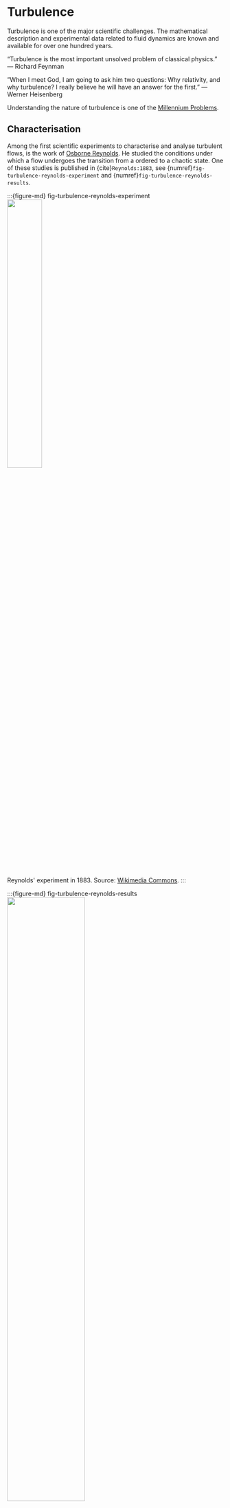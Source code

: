 # Turbulence

Turbulence is one of the major scientific challenges. The mathematical description and experimental data related to fluid dynamics are known and available for over one hundred years.

“Turbulence is the most important unsolved problem of classical physics.”
— Richard Feynman

”When I meet God, I am going to ask him two questions: Why relativity, and why turbulence?
I really believe he will have an answer for the first.”
— Werner Heisenberg

Understanding the nature of turbulence is one of the [Millennium Problems](https://www.claymath.org/millennium-problems/navier–stokes-equation).

## Characterisation

Among the first scientific experiments to characterise and analyse turbulent flows, is the work of [Osborne Reynolds](https://en.wikipedia.org/wiki/Osborne_Reynolds). He studied the conditions under which a flow undergoes the transition from a ordered to a chaotic state. One of these studies is published in {cite}`Reynolds:1883`, see {numref}`fig-turbulence-reynolds-experiment` and {numref}`fig-turbulence-reynolds-results`.

:::{figure-md} fig-turbulence-reynolds-experiment
<img src="https://upload.wikimedia.org/wikipedia/commons/f/f3/Reynolds_fluid_turbulence_experiment_1883.jpg" width="40%">

Reynolds' experiment in 1883. Source: [Wikimedia Commons](https://commons.wikimedia.org/wiki/File:Reynolds_fluid_turbulence_experiment_1883.jpg).
:::

:::{figure-md} fig-turbulence-reynolds-results
<img src="https://upload.wikimedia.org/wikipedia/commons/1/12/Reynolds_observations_turbulence_1883.svg" width="60%">

Observations of the flow in Reynolds' experiment, see also original article {cite}`Reynolds:1883`. Source: [Wikimedia Commons](https://commons.wikimedia.org/wiki/File:Reynolds_observations_turbulence_1883.svg).
:::

With these experiments the flow transition as a function of the Reynolds number can be investigated. An other example for the determination of the transition from a laminar to a turbulent state for a bouyant plume is shown in {numref}`fig-turbulence-plume-setup`. The full experimental setup and results are given in {cite}`Meunders:2018`.

:::{figure-md} fig-turbulence-plume-setup
<img src="./figs/turbulence-plume-setup.jpg" width="60%">

Experimental setup of a buoyant plume, see {cite}`Meunders:2018` for more details. Here, the heating power of the copper block determines the flow velocity.
:::

:::{figure-md} fig-turbulence-plume-quiver
<img src="./figs/turbulence-plume-velocity_quiver.png" width="80%">

Example of instanteneous velocity fields for different heating rates. The velocity field is captured with a [particle imaging velocimetry (PIV)](https://en.wikipedia.org/wiki/Particle_image_velocimetry) technique.
:::

:::{figure-md} fig-turbulence-plume-time-series
<img src="./figs/turbulence-plume-velocity_time_series.png" width="80%">

Time series of velocity components at selected locations (blue circles in {numref}`fig-turbulence-plume-quiver`).
:::

:::{figure-md} fig-turbulence-plume-fluctuations
<img src="./figs/turbulence-plume-velocity_fluctuations.png" width="80%">

Statistics of velocity fluctuations.
:::

The canonical setup for the transition form a laminar to a turbulent flow is a pipe flow, as shown in {numref}`fig-turbulence-pipe-setup`. Starting with a uniform flow at the inlet, the flow at the boudaries is deaccelerated and an acccording flow pattern develops. Depending on the Reynolds number, the mean velocity profiles differ significantly. While in the laminar case a parabolic profile develops, a flattened profile is characteristic for a turbulent flow, see {numref}`fig-turbulence-pipe-velocity`. An other observation is that the effective viscosity differs in both cases. While in the laminar case the observed value is the material property and thus constant, it shows a higher and dynamic value in the turbulent case, see {numref}`fig-turbulence-pipe-viscosity`. 

:::{figure-md} fig-turbulence-pipe-setup
<img src="./figs/turbulence-pipe-sketch-labeled.svg" width="80%">

Schematics of a pipe flow. The arrows indicate the time averaged velocity.
:::

:::{figure-md} fig-turbulence-pipe-velocity
<img src="./figs/turbulence-pipe-velocity.svg" width="80%">

Schematics mean flow in a pipe.
:::

:::{figure-md} fig-turbulence-pipe-viscosity
<img src="./figs/turbulence-pipe-viscosity.svg" width="80%">

Schematics of the effective viscosity in a pipe flow.
:::






## Scales

Turbulence is dominated by the interaction of large and small scales, which are very different:
* production of kinetic energy, e.g. a fire at a scale of $\mf 1~m$
* dissipation of kinetic energy into heat, in air with a velocity of $\mf 1~m/s$ the dissipation scale ([Kolmogorov scale](https://en.wikipedia.org/wiki/Kolmogorov_microscales)) is about $\mf 25~\mu m$

:::{figure-md} fig-turbulence-energy-cascade
<img src="./figs/energy-cascade.svg" width="100%">

Scales involved in a turbulent flow.
:::

The integral scale, at which the flow structures break into smaller structures, connects both above scales. 

To model turbulence, the impact of small scales on the large scales must be approximated. The main two approaches are based on either a spatial or a temporal means.


<!-- :::{figure-md} fig-turbulence-energy-spectrum
<img src="https://upload.wikimedia.org/wikipedia/commons/7/74/Schematic-illustration-of-the-energy-spectrum-of-turbulent-velocity-cascade.png" width="60%">

Energy spectrum of a turbulent flow. Source: [Wikimedia Commons](https://commons.wikimedia.org/wiki/File:Schematic-illustration-of-the-energy-spectrum-of-turbulent-velocity-cascade.png).
::: -->


## Modelling

In fire simulations, two classes of turbulence models are common: direct numerical simulatons (DNS) and large eddy simulations (LES). Although for practical applications only the LES class is suitable. 

:::{figure-md} fig-turbulence-modelling overview
<img src="./figs/turbulence-modelling-overview.svg" width="80%">

Overview of the resolved and modelled scales in DNS and LES Simulations.
:::

DNS does not model any scales, but rather resolves them all. Thus this model can only be applied if the Kolmogorov scale is numerically resolved.

The general idea of LES is to formulate equations for spatially filtered quantites. In case of LES this filter is given by

$$
\mf \langle\phi\rangle = \bar{\phi} = \frac{1}{V}\int_V \phi\ dV 
$$ (eq-les-filter)

for any field quantity $\mf \phi = \phi(x,y,z,t)$.

For simplicity, the LES equations for the spatially filtered velocity $\mf \langle\vec{v}\rangle$ of an incompressible isothermal flow are given by

$$
\mf \partial_t(\rho \langle\vec{v}\rangle) + \nabla\cdot(\rho \langle\vec{v}\rangle \langle\vec{v}\rangle) = -\nabla \langle p\rangle + \mu\nabla^2 \langle\vec{v}\rangle - \nabla\cdot(\underbrace{\langle\rho\vec{v}\vec{v}\rangle - \rho \langle\vec{v}\rangle \langle\vec{v}\rangle}_{\tau^r})
$$

```{admonition} Task
Derive the above formula by applying the filter {eq}`eq-les-filter` to the equation of motion {eq}`eq-fluid-momentum` with $\mf \langle\rho\rangle = \rho$.
```

The residual stress tensor $\mf \tau^r$ must be modelled to represent the scale interaction. Here, the Boussinesq hypothesis is applied:

$$
\mf \tau^r - \frac{1}{3}tr(\tau^r)I = -2\mu_t \langle \mathbf{S}\rangle
$$

Here $\mf\langle \textbf{S}\rangle$ is the filtered stress tensor and $\mu_t$ the turbulent velocity, which needs to be determined.

The Smagorinsky-Lilly model is based on the assumption, that the turbulent viscosity below the filter width $\Delta$ may be described with

$$
\mf \mu_t = \langle\rho\rangle C_S^2\Delta^2\|\langle\textbf{S}\rangle\|
$$

Here, $\mf C_S$ is the Smagorinsky constant. The choice of $\mf C_S$ may have a significant impact on the simulation results. A commonly used value is $\mf C_S=0.2$, which does not depend on position or time. Thus the LES equations for $\mf \langle\vec{v}\rangle$ are identical to the Navier-Stokes equations for $\mf \vv$, but with an effective viscosity of

$$
\mf \mu_{eff} = \mu_{mol} + \mu_t
$$

Beside this static model, there exist also a dynamic model, where the value of $\mf C_S$ depends on flow properties.

Further interesting LES reading: {cite}`Pope:2004`.
